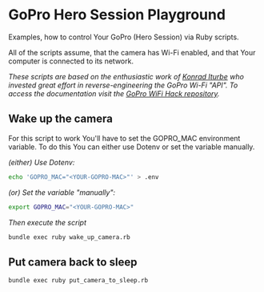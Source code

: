 # GoPro Hero Session Playground

Examples, how to control Your GoPro (Hero Session) via Ruby scripts.

All of the scripts assume, that the camera has Wi-Fi enabled, and that Your computer is connected to its network.

*These scripts are based on the enthusiastic work of [Konrad Iturbe](https://github.com/KonradIT) who invested great effort in reverse-engineering the GoPro Wi-Fi "API".
To access the documentation visit the [GoPro WiFi Hack repository](https://github.com/KonradIT/goprowifihack).*

## Wake up the camera

For this script to work You'll have to set the GOPRO_MAC environment variable.
To do this You can either use Dotenv or set the variable manually.

*(either) Use Dotenv:*

```bash
echo 'GOPRO_MAC="<YOUR-GOPRO-MAC>"' > .env
```

*(or) Set the variable "manually":*

```bash
export GOPRO_MAC="<YOUR-GOPRO-MAC>"
```

*Then execute the script*

```bash
bundle exec ruby wake_up_camera.rb
```

## Put camera back to sleep

```bash
bundle exec ruby put_camera_to_sleep.rb
```
